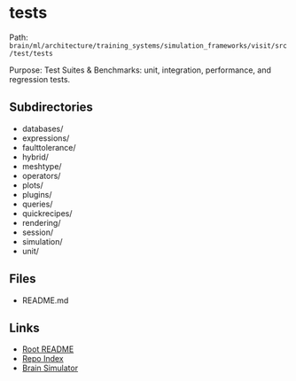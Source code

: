 # tests

Path: `brain/ml/architecture/training_systems/simulation_frameworks/visit/src/test/tests`

Purpose: Test Suites & Benchmarks: unit, integration, performance, and regression tests.

## Subdirectories
- databases/
- expressions/
- faulttolerance/
- hybrid/
- meshtype/
- operators/
- plots/
- plugins/
- queries/
- quickrecipes/
- rendering/
- session/
- simulation/
- unit/

## Files
- README.md

## Links
- [Root README](../../../../../../../../README.md)
- [Repo Index](../../../../../../../../repo_index.json)
- [Brain Simulator](../../../../../../../../brain/architecture/brain_simulator.py)
